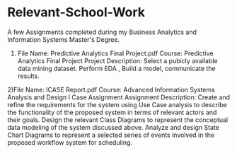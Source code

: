 # Relevant-School-Work
A few Assignments completed during my Business Analytics and Information Systems Master's Degree.

1) File Name: Predictive Analytics Final Project.pdf 
Course: Predictive Analytics
Final Project
Project Description:
Select a pubicly available data mining dataset.
Perform EDA , Build a model, communicate the results. 

2)File Name: ICASE Report.pdf
Course: Advanced Information Systems Analysis and Design
I Case Assignment
Assignment Description:
Create and refine the requirements for the system using Use Case analysis to describe the functionality of the proposed system in terms of relevant actors and their goals.
Design the relevant Class Diagrams to represent the conceptual data modeling of the system discussed above.
Analyze and design State Chart Diagrams to represent a selected series of events involved in the proposed workflow system for scheduling. 

